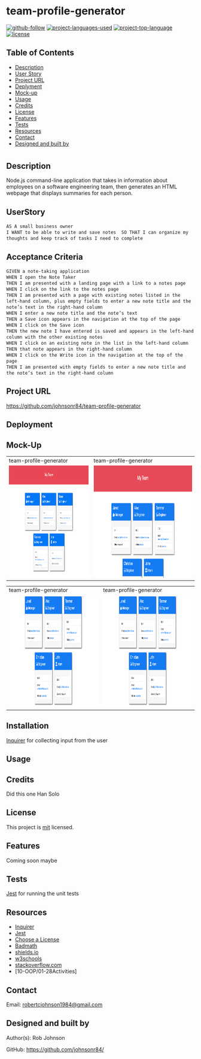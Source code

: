 # team-profile-generator

  [![github-follow](https://img.shields.io/github/followers/johnsonr84?label=Follow&logoColor=lightgrey&style=social)](https://github.com/johnsonr84)
  [![project-languages-used](https://img.shields.io/github/languages/count/johnsonr84/team-profile-generator?color=orange)](https://github.com/johnsonr84/readme-generator)
  [![project-top-language](https://img.shields.io/github/languages/top/johnsonr84/team-profile-generator?color=yellow)](https://github.com/johnsonr84/readme-generator)
  [![license](https://img.shields.io/badge/license-mit-brightgreen.svg)](https://choosealicense.com/licenses/mit/)

  ## Table of Contents 
  * [Description](#Description)
  * [User Story](#UserStory)
  * [Project URL](#Project-URL)
  * [Deplyment](#Deployment)
  * [Mock-up](#Mock-up)
  * [Usage](#Usage)
  * [Credits](#Credits)
  * [License](#License)
  * [Features](#Features)
  * [Tests](#Tests)
  * [Resources](#Resources)
  * [Contact](#Contact)
  * [Designed and built by](#Designed-and-built-by)
  #
  
  ## Description 
  Node.js command-line application that takes in information about employees on a software engineering team, then generates an HTML webpage that displays summaries for each person.

   ## UserStory 
  ```
  AS A small business owner
  I WANT to be able to write and save notes  SO THAT I can organize my thoughts and keep track of tasks I need to complete
  ```
  ## Acceptance Criteria
  ``` 
  GIVEN a note-taking application
  WHEN I open the Note Taker
  THEN I am presented with a landing page with a link to a notes page
  WHEN I click on the link to the notes page
  THEN I am presented with a page with existing notes listed in the left-hand column, plus empty fields to enter a new note title and the note’s text in the right-hand column
  WHEN I enter a new note title and the note’s text
  THEN a Save icon appears in the navigation at the top of the page
  WHEN I click on the Save icon
  THEN the new note I have entered is saved and appears in the left-hand column with the other existing notes
  WHEN I click on an existing note in the list in the left-hand column
  THEN that note appears in the right-hand column
  WHEN I click on the Write icon in the navigation at the top of the page
  THEN I am presented with empty fields to enter a new note title and the note’s text in the right-hand column
  ```
  ## Project URL
  https://github.com/johnsonr84/team-profile-generator

  ## Deployment
  

  ## Mock-Up
  <table>
  <tr>
     <td>team-profile-generator</td>
     <td>team-profile-generator</td>
  </tr>
  <tr>
    <td><img src="img/10-object-oriented-programming-homework-demo.png" height=300 alt="screenshot of team-profile-generator"></td>
    <td><img src="img/10-OOP-homework-demo-1.png" height=300 alt="screenshot of team-profile-generator"></td>
  </tr>
  </table>
  <table>
    <tr>
      <td>team-profile-generator</td>
      <td>team-profile-generator</td>
    </tr>
    <tr>
      <td><img src="img/10-OOP-homework-demo-2.png" height=300 alt="screenshot of team-profile-generator"></td>
      <td><img src="img/10-OOP-homework-demo-2.png" height=300 alt="screenshot of team-profile-generator"></td>
  </tr>
  </table>

  ## Installation 
  [Inquirer](https://www.npmjs.com/package/inquirer) for collecting input from the user

  ## Usage 
   

  ## Credits 
  Did this one Han Solo 

  ## License 
  This project is [mit](https://choosealicense.com/licenses/mit/) licensed.

  ## Features
  Coming soon maybe 

  ## Tests
  [Jest](https://www.npmjs.com/package/jest) for running the unit tests

  ## Resources
    
  * [Inquirer](https://www.npmjs.com/package/inquirer) 
  * [Jest](https://www.npmjs.com/package/jest)
  * [Choose a License](https://choosealicense.com/)
  * [Badmath](https://img.shields.io/github/languages/top/nielsenjared/badmath)
  * [shields.io](https://shields.io/)
  * [w3schools](https://www.w3schools.com/)
  * [stackoverflow.com](https://stackoverflow.com/)
  * [10-OOP/01-28Activities]

  ## Contact
  Email: robertcjohnson1984@gmail.com 

  ## Designed and built by
  Author(s): Rob Johnson  

  GitHub: https://github.com/johnsonr84/ 